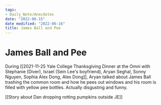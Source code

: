 ```yaml
---
tags:
- Daily_Note/Anecdotes
date: "2022-06-15"
date modified: "2022-06-16"
title: James Ball and Pee
---
```


# James Ball and Pee
During [[2021-11-25 Yale College Thanksgiving Dinner at the Omni with Stephanie (Diver), Israel (Sein Lee's boyfriend), Aryan Seghal, Sonny Nguyen, Sophia Alex Dong, Alex Dong]], Aryan talked about James Ball trashing the common room and how he pees out windows and his room is filled with yellow pee bottles. Actually disgusting and funny.

[[Story about Dan dropping rotting pumpkins outside JE]]
